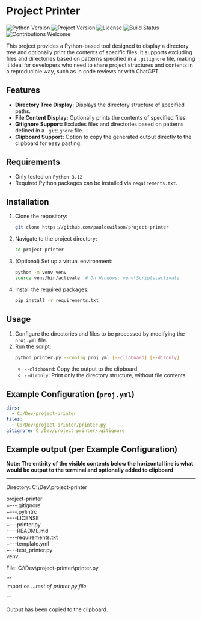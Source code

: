 # Project Printer

![Python Version](https://img.shields.io/badge/python-3.12-blue)
![Project Version](https://img.shields.io/badge/version-0.1-orange)
![License](https://img.shields.io/badge/license-MIT-brightgreen)
![Build Status](https://img.shields.io/badge/build-passing-brightgreen)
![Contributions Welcome](https://img.shields.io/badge/contributions-welcome-brightgreen)

This project provides a Python-based tool designed to display a directory tree and optionally print the contents of specific files. It supports excluding files and directories based on patterns specified in a `.gitignore` file, making it ideal for developers who need to share project structures and contents in a reproducible way, such as in code reviews or with ChatGPT.

## Features
- **Directory Tree Display:** Displays the directory structure of specified paths.
- **File Content Display:** Optionally prints the contents of specified files.
- **Gitignore Support:** Excludes files and directories based on patterns defined in a `.gitignore` file.
- **Clipboard Support:** Option to copy the generated output directly to the clipboard for easy pasting.

## Requirements
- Only tested on `Python 3.12`
- Required Python packages can be installed via `requirements.txt`.

## Installation
1. Clone the repository:
    ```sh
    git clone https://github.com/pauldewilson/project-printer
    ```
2. Navigate to the project directory:
    ```sh
    cd project-printer
    ```
3. (Optional) Set up a virtual environment:
    ```sh
    python -m venv venv
    source venv/bin/activate  # On Windows: venv\Scripts\activate
    ```
4. Install the required packages:
    ```sh
    pip install -r requirements.txt
    ```

## Usage
1. Configure the directories and files to be processed by modifying the `proj.yml` file.
2. Run the script:
    ```sh
    python printer.py --config proj.yml [--clipboard] [--dironly]
    ```
    - `--clipboard`: Copy the output to the clipboard.
    - `--dironly`: Print only the directory structure, without file contents.

## Example Configuration (`proj.yml`)
```yaml
dirs:
  - C:/Dev/project-printer
files:
  - C:/Dev/project-printer/printer.py
gitignore: C:/Dev/project-printer/.gitignore
```

## Example output (per Example Configuration)
**Note: The entirity of the visible contents below the horizontal line is what would be output to the terminal and optionally added to clipboard**
<hr>

Directory: C:\Dev\project-printer

project-printer<br>
    +---.gitignore<br>
    +---.pylintrc<br>
    +---LICENSE<br>
    +---printer.py<br>
    +---README.md<br>
    +---requirements.txt<br>
    +---template.yml<br>
    +---test_printer.py<br>
venv

File: C:\Dev\project-printer\printer.py

\`\`\`<br>
import os
*...rest of printer py file*

\`\`\`

Output has been copied to the clipboard.
